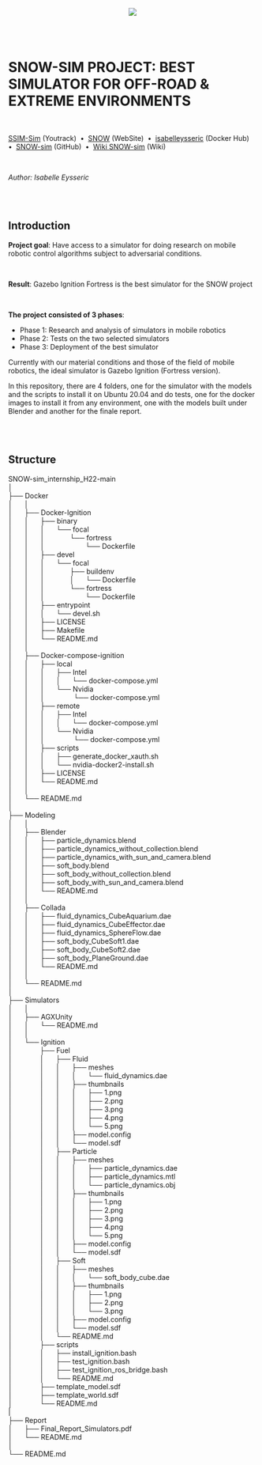 <p align="center">
  <img src="https://github.com/norlab-ulaval/SNOW-sim_internship_H22/blob/master/norlab_logo_noir.PNG?raw=true" />
</p>

<br/>
<br/>

# SNOW-SIM PROJECT: BEST SIMULATOR FOR OFF-ROAD & EXTREME ENVIRONMENTS

<br/>

[SSIM-Sim](https://norlab.youtrack.cloud/issues?q=project:%20%7B%F0%9D%94%96%20SNOW-sim%7D) (Youtrack)&nbsp; • &nbsp;[SNOW](https://norlab.ulaval.ca/research/snow/) (WebSite)&nbsp; • &nbsp;[isabelleysseric](https://hub.docker.com/u/isabelleysseric) (Docker Hub)&nbsp; • &nbsp;[SNOW-sim](https://github.com/isabelleysseric/SNOW-sim_internship_H22) (GitHub)&nbsp; • &nbsp;[Wiki SNOW-sim](https://github.com/isabelleysseric/SNOW-sim_internship_H22/wiki) (Wiki) 

<br/>

*Author: Isabelle Eysseric*

<br/>
<br/>

## Introduction

**Project goal**: Have access to a simulator for doing research on mobile robotic control algorithms subject to adversarial conditions.

<br/>
  
**Result**: Gazebo Ignition Fortress is the best simulator for the SNOW project  

<br/>

**The project consisted of 3 phases**:  

* Phase 1: Research and analysis of simulators in mobile robotics  
* Phase 2: Tests on the two selected simulators  
* Phase 3: Deployment of the best simulator  
  
Currently with our material conditions and those of the field of mobile robotics, the ideal simulator is Gazebo Ignition (Fortress version).  
  
In this repository, there are 4 folders, one for the simulator with the models and the scripts to install it on Ubuntu 20.04 and do tests, one for the docker images to install it from any environment, one with the models built under Blender and another for the finale report.
  
<br/>
<br/>
  
## Structure
  
SNOW-sim_internship_H22-main  
│  
├── Docker  
│      │  
│      ├── Docker-Ignition  
│      │      ├── binary  
│      │      │       └── focal  
│      │      │                 └── fortress  
│      │      │                     └── Dockerfile  
│      │      ├── devel  
│      │      │      └── focal  
│      │      │             ├── buildenv  
│      │      │             │      └── Dockerfile  
│      │      │             └── fortress  
│      │      │                     └── Dockerfile  
│      │      ├── entrypoint  
│      │      │      └── devel.sh  
│      │      ├── LICENSE  
│      │      ├── Makefile  
│      │      └── README.md  
│      │  
│      ├── Docker-compose-ignition  
│      │      ├── local  
│      │      │      ├── Intel  
│      │      │      │      └── docker-compose.yml  
│      │      │      └── Nvidia  
│      │      │               └── docker-compose.yml  
│      │      ├── remote  
│      │      │      ├── Intel  
│      │      │      │      └── docker-compose.yml  
│      │      │      └── Nvidia  
│      │      │               └── docker-compose.yml  
│      │      ├── scripts  
│      │      │      ├── generate_docker_xauth.sh  
│      │      │      └── nvidia-docker2-install.sh  
│      │      ├── LICENSE  
│      │      └── README.md  
│      │  
│      └── README.md  
│     
├── Modeling  
│      │  
│      ├── Blender  
│      │      ├── particle_dynamics.blend  
│      │      ├── particle_dynamics_without_collection.blend  
│      │      ├── particle_dynamics_with_sun_and_camera.blend  
│      │      ├── soft_body.blend  
│      │      ├── soft_body_without_collection.blend  
│      │      ├── soft_body_with_sun_and_camera.blend  
│      │      └── README.md  
│      │  
│      ├── Collada  
│      │      ├── fluid_dynamics_CubeAquarium.dae  
│      │      ├── fluid_dynamics_CubeEffector.dae  
│      │      ├── fluid_dynamics_SphereFlow.dae  
│      │      ├── soft_body_CubeSoft1.dae  
│      │      ├── soft_body_CubeSoft2.dae  
│      │      ├── soft_body_PlaneGround.dae  
│      │      └── README.md  
│      │  
│      └── README.md  
│     
├── Simulators  
│      │  
│      ├── AGXUnity  
│      │      └── README.md  
│      │  
│      └── Ignition  
│              ├── Fuel  
│              │      ├── Fluid  
│              │      │      ├── meshes  
│              │      │      │      └── fluid_dynamics.dae  
│              │      │      ├── thumbnails  
│              │      │      │      ├── 1.png  
│              │      │      │      ├── 2.png  
│              │      │      │      ├── 3.png  
│              │      │      │      ├── 4.png  
│              │      │      │      └── 5.png  
│              │      │      ├── model.config  
│              │      │      └── model.sdf  
│              │      ├── Particle  
│              │      │      ├── meshes  
│              │      │      │      ├── particle_dynamics.dae  
│              │      │      │      ├── particle_dynamics.mtl  
│              │      │      │      └── particle_dynamics.obj  
│              │      │      ├── thumbnails  
│              │      │      │      ├── 1.png  
│              │      │      │      ├── 2.png  
│              │      │      │      ├── 3.png  
│              │      │      │      ├── 4.png  
│              │      │      │      └── 5.png  
│              │      │      ├── model.config  
│              │      │      └── model.sdf  
│              │      ├── Soft  
│              │      │      ├── meshes  
│              │      │      │      └── soft_body_cube.dae  
│              │      │      ├── thumbnails  
│              │      │      │      ├── 1.png  
│              │      │      │      ├── 2.png  
│              │      │      │      └── 3.png  
│              │      │      ├── model.config  
│              │      │      └── model.sdf  
│              │      └── README.md  
│              ├── scripts  
│              │      ├── install_ignition.bash  
│              │      ├── test_ignition.bash  
│              │      ├── test_ignition_ros_bridge.bash  
│              │      └── README.md  
│              ├── template_model.sdf  
│              ├── template_world.sdf  
│              └── README.md  
|  
├── Report  
│      ├── Final_Report_Simulators.pdf  
│      └── README.md  
│  
└── README.md  

<br/>
<br/>
  
  
  
